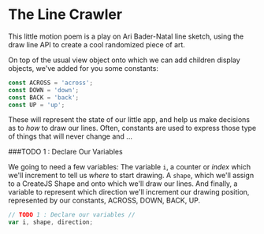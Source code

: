The Line Crawler
===

This little motion poem is a play on Ari Bader-Natal line sketch, using the draw line API to create a cool randomized piece of art.

On top of the usual view object onto which we can add children display objects, we've added for you some constants:

````javascript
const ACROSS = 'across';
const DOWN = 'down';
const BACK = 'back';
const UP = 'up';
````

These will represent the state of our little app, and help us make decisions as to _how_ to draw our lines.  Often, constants are used to express those type of things that will never change and ...

###TODO 1 : Declare Our Variables

We going to need a few variables: The variable `i`, a counter or _index_ which we'll increment to tell us _where_ to start drawing.  A `shape`, which we'll assign to a CreateJS Shape and onto which we'll draw our lines.  And finally, a variable to represent which direction we'll increment our drawing position, represented by our constants, ACROSS, DOWN, BACK, UP.

````javascript
// TODO 1 : Declare our variables //
var i, shape, direction;
````

